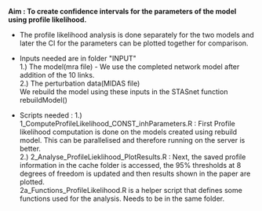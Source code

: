 
**Aim : To create confidence intervals for the parameters of the model using profile likelihood.**

* The profile likelihood analysis is done separately for the two models and later the CI for the parameters can be plotted together for comparison.

* Inputs needed are in folder "INPUT"    
  1.) The model(mra file) - We use the completed network model after addition of the 10 links.   
  2.) The perturbation data(MIDAS file)   
  We rebuild the model using these inputs in the STASnet function rebuildModel()   

* Scripts needed : 
 1.) 1_ComputeProfileLikelihood_CONST_inhParameters.R : First Profile likelihood computation is done on the models created using rebuild model. This can be parallelised and therefore running on the server is better.    
 2.) 2_Analyse_ProfileLieklihood_PlotResults.R : Next, the saved profile information in the cache folder is accessed, the 95% thresholds at 8 degrees of freedom is updated and then results shown in the paper are plotted.   
 2a_Functions_ProfileLikelihood.R is a helper script that defines some functions used for the analysis. Needs to be in the same folder.






